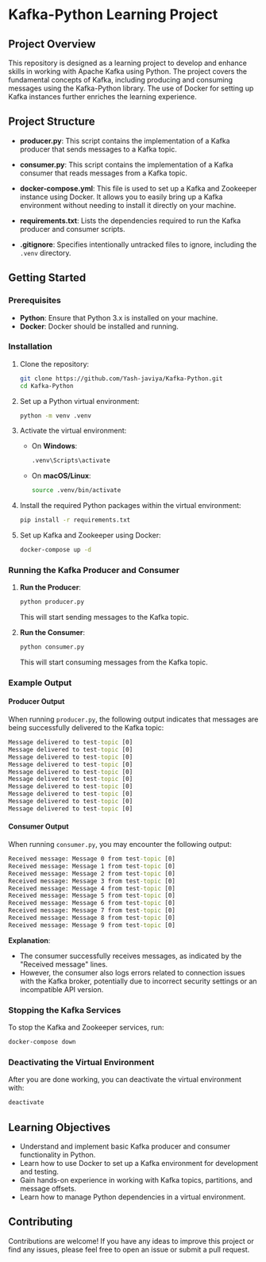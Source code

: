 # Kafka-Python Learning Project

## Project Overview

This repository is designed as a learning project to develop and enhance skills in working with Apache Kafka using Python. The project covers the fundamental concepts of Kafka, including producing and consuming messages using the Kafka-Python library. The use of Docker for setting up Kafka instances further enriches the learning experience.

## Project Structure

- **producer.py**: This script contains the implementation of a Kafka producer that sends messages to a Kafka topic.

- **consumer.py**: This script contains the implementation of a Kafka consumer that reads messages from a Kafka topic.

- **docker-compose.yml**: This file is used to set up a Kafka and Zookeeper instance using Docker. It allows you to easily bring up a Kafka environment without needing to install it directly on your machine.

- **requirements.txt**: Lists the dependencies required to run the Kafka producer and consumer scripts.

- **.gitignore**: Specifies intentionally untracked files to ignore, including the `.venv` directory.

## Getting Started

### Prerequisites

- **Python**: Ensure that Python 3.x is installed on your machine.
- **Docker**: Docker should be installed and running.

### Installation

1. Clone the repository:

    ```sh
    git clone https://github.com/Yash-javiya/Kafka-Python.git
    cd Kafka-Python
    ```

2. Set up a Python virtual environment:

    ```sh
    python -m venv .venv
    ```

3. Activate the virtual environment:

    - On **Windows**:

        ```sh
        .venv\Scripts\activate
        ```

    - On **macOS/Linux**:

        ```sh
        source .venv/bin/activate
        ```

4. Install the required Python packages within the virtual environment:

    ```sh
    pip install -r requirements.txt
    ```

5. Set up Kafka and Zookeeper using Docker:

    ```sh
    docker-compose up -d
    ```

### Running the Kafka Producer and Consumer

1. **Run the Producer**:

    ```sh
    python producer.py
    ```

   This will start sending messages to the Kafka topic.

2. **Run the Consumer**:

    ```sh
    python consumer.py
    ```

   This will start consuming messages from the Kafka topic.

### Example Output

#### Producer Output

When running `producer.py`, the following output indicates that messages are being successfully delivered to the Kafka topic:

``` cmd
Message delivered to test-topic [0]
Message delivered to test-topic [0]
Message delivered to test-topic [0]
Message delivered to test-topic [0]
Message delivered to test-topic [0]
Message delivered to test-topic [0]
Message delivered to test-topic [0]
Message delivered to test-topic [0]
Message delivered to test-topic [0]
Message delivered to test-topic [0]
```

#### Consumer Output

When running `consumer.py`, you may encounter the following output:

``` cmd
Received message: Message 0 from test-topic [0]
Received message: Message 1 from test-topic [0]
Received message: Message 2 from test-topic [0]
Received message: Message 3 from test-topic [0]
Received message: Message 4 from test-topic [0]
Received message: Message 5 from test-topic [0]
Received message: Message 6 from test-topic [0]
Received message: Message 7 from test-topic [0]
Received message: Message 8 from test-topic [0]
Received message: Message 9 from test-topic [0]
```

**Explanation**:

- The consumer successfully receives messages, as indicated by the "Received message" lines.
- However, the consumer also logs errors related to connection issues with the Kafka broker, potentially due to incorrect security settings or an incompatible API version.

### Stopping the Kafka Services

To stop the Kafka and Zookeeper services, run:

```sh
docker-compose down
```

### Deactivating the Virtual Environment

After you are done working, you can deactivate the virtual environment with:

```sh
deactivate
```

## Learning Objectives

- Understand and implement basic Kafka producer and consumer functionality in Python.
- Learn how to use Docker to set up a Kafka environment for development and testing.
- Gain hands-on experience in working with Kafka topics, partitions, and message offsets.
- Learn how to manage Python dependencies in a virtual environment.

## Contributing

Contributions are welcome! If you have any ideas to improve this project or find any issues, please feel free to open an issue or submit a pull request.
